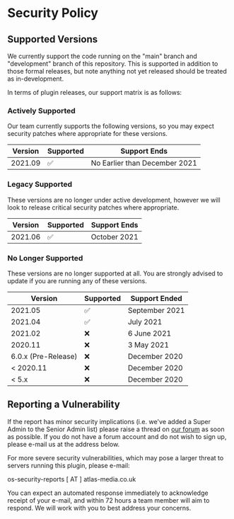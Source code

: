 # Security Policy

## Supported Versions

We currently support the code running on the "main" branch and "development" branch of this repository. This is supported in addition to those formal releases, but note anything not yet released should be treated as in-development.

In terms of plugin releases, our support matrix is as follows:

### Actively Supported
Our team currently supports the following versions, so you may expect security patches where appropriate for these versions.

| Version             | Supported          | Support Ends                   |
| ------------------- | ------------------ | ------------------------------ |
| 2021.09             | :white_check_mark: | No Earlier than December 2021    |

### Legacy Supported
These versions are no longer under active development, however we will look to release critical security patches where appropriate. 

| Version             | Supported          | Support Ends |
| ------------------- | ------------------ | ------------ |
| 2021.06             | :white_check_mark: | October 2021 |

### No Longer Supported
These versions are no longer supported at all. You are strongly advised to update if you are running any of these versions. 

| Version             | Supported          | Support Ended       |
| ------------------- | ------------------ | ------------------- |
| 2021.05             | :white_check_mark: | September 2021      |
| 2021.04             | :white_check_mark: | July 2021           |
| 2021.02             | :x:                | 6 June 2021         |
| 2020.11             | :x:                | 3 May 2021          |
| 6.0.x (Pre-Release) | :x:                | December 2020       |
| < 2020.11           | :x:                | December 2020       |
| < 5.x               | :x:                | December 2020       |

## Reporting a Vulnerability

If the report has minor security implications (i.e. we've added a Super Admin to the Senior Admin list) please raise a thread on [our forum](https://forum.totalfreedom.me/) as soon as possible. If you do not have a forum account and do not wish to sign up, please e-mail us at the address below.

For more severe security vulnerabilities, which may pose a larger threat to servers running this plugin, please e-mail:

os-security-reports [ AT ] atlas-media.co.uk

You can expect an automated response immediately to acknowledge receipt of your e-mail, and within 72 hours a team member will aim to respond. We will work with you to best address your concerns.